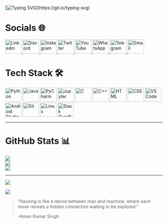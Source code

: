 [![Typing SVG](https://readme-typing-svg.demolab.com?font=Pacifico&size=35&pause=1000&vCenter=true&width=435&lines=Hello%2C+There!+%F0%9F%91%8B;This+is+Aman+Kumar+Singh;Nice+to+meet+you!)](https://git.io/typing-svg)

# Socials 🌐

<div align="left">
  <a href="https://www.linkedin.com/in/amankumarsingh1311" target="_blank" rel="noopener noreferrer">
    <img src="https://cdn.jsdelivr.net/gh/devicons/devicon/icons/linkedin/linkedin-original.svg" alt="Linkedin" height = 45 width = 52/>
  </a>
  <a href="#" target="_blank" rel="noopener noreferrer">
    <img src="https://www.svgrepo.com/show/353655/discord-icon.svg" alt="Discord" height = 45 width = 52/>
  </a>
  <a href="https://www.instagram.com/aman_1311_" target="_blank" rel="noopener noreferrer">
    <img src="https://www.svgrepo.com/show/452229/instagram-1.svg" alt="Instagram" height = 45 width = 52/>
  </a>
  <a href="https://twitter.com/Aman_Kumar_1311" target="_blank" rel="noopener noreferrer">
    <img src="https://www.svgrepo.com/show/475689/twitter-color.svg" alt="Twitter" height = 45 width = 52/>
  </a>
  <a href="https://www.youtube.com/channel/UCuH-72rKfb1bSElZ8h3e-aA" target="_blank" rel="noopener noreferrer">
    <img src="https://www.svgrepo.com/show/475700/youtube-color.svg" alt="YouTube" height = 45 width = 52/>
  </a>
  <a href="#" target="_blank" rel="noopener noreferrer">
    <img src="https://www.svgrepo.com/show/475692/whatsapp-color.svg" alt="WhatsApp" height = 45 width = 52/>
  </a>
  <a href="https://t.me/AnonymousHacker1311" target="_blank" rel="noopener noreferrer">
    <img src="https://www.svgrepo.com/show/354443/telegram.svg" alt="Telegram" height = 45 width = 52/>
  </a>
  <a href="https://mail.google.com/mail/?view=cm&source=mailto&to=amankumarsingh1311@gmail.com" target="_blank" rel="noopener noreferrer">
    <img src="https://upload.wikimedia.org/wikipedia/commons/7/7e/Gmail_icon_%282020%29.svg" alt="Gmail" height = 45 width = 52/>
  </a>
</div>

# Tech Stack 🛠️

<div align = "left">
    <img src="https://cdn.jsdelivr.net/gh/devicons/devicon/icons/python/python-original.svg" alt="Python" height = 45 width = 52/>
  <img src="https://cdn.jsdelivr.net/gh/devicons/devicon/icons/java/java-original.svg" alt="Java" height = 45 width = 52/>
  <img src="https://cdn.jsdelivr.net/gh/devicons/devicon/icons/pycharm/pycharm-original.svg" alt="PyCharm" height = 45 width = 52/>
  <img src="https://cdn.jsdelivr.net/gh/devicons/devicon/icons/jupyter/jupyter-original.svg" alt="Jupyter" height = 45 width = 52/>
  <img src="https://cdn.jsdelivr.net/gh/devicons/devicon/icons/c/c-original.svg" alt="C" height = 45 width = 52/>
  <img src="https://cdn.jsdelivr.net/gh/devicons/devicon/icons/cplusplus/cplusplus-original.svg" alt="C++" height = 45 width = 52/>
  <img src="https://cdn.jsdelivr.net/gh/devicons/devicon/icons/html5/html5-original.svg" alt="HTML" height = 45 width = 52/>
  <img src="https://cdn.jsdelivr.net/gh/devicons/devicon/icons/css3/css3-original.svg" alt="CSS" height = 45 width = 52/>
  <img src="https://cdn.jsdelivr.net/gh/devicons/devicon/icons/vscode/vscode-original.svg" alt="VS Code" height = 45 width = 52/>
  <img src="https://cdn.jsdelivr.net/gh/devicons/devicon/icons/androidstudio/androidstudio-original.svg" alt="Android Studio" height = 45 width = 52/>
  <img src="https://cdn.jsdelivr.net/gh/devicons/devicon/icons/git/git-original.svg" alt="Git" height = 45 width = 52/>
  <img src="https://cdn.jsdelivr.net/gh/devicons/devicon/icons/linux/linux-original.svg" alt="Linux" height = 45 width = 52/>
  <img src="https://raw.githubusercontent.com/rahuldkjain/github-profile-readme-generator/master/src/images/icons/Social/stack-overflow.svg" alt="Stack Overflow" height = 45 width = 52/>
</div>

---
# GitHub Stats 📊

![](https://github-readme-streak-stats.herokuapp.com/?user=akm1311&theme=dark&hide_border=false)<br/>
![](https://github-readme-stats-five-rust-41.vercel.app/api?username=akm1311&theme=dark&hide_border=false&include_all_commits=true&count_private=true)<br/>
![](https://github-readme-stats.vercel.app/api/top-langs/?username=akm1311&theme=dark&hide_border=false&include_all_commits=true&count_private=true&layout=pie)


---
![](https://visitcount.itsvg.in/api?id=akm1311&icon=0&color=12)

![](https://github-readme-activity-graph.vercel.app/graph?username=akm1311&theme=react-dark)

> “Hacking is like a dance between man and machine, where each move reveals a hidden connection waiting to be explored.”
> 
> -Aman Kumar Singh
